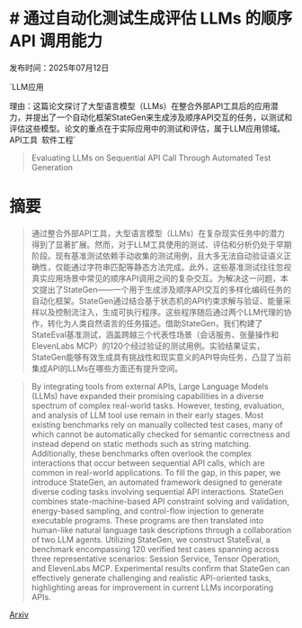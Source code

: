 # # 通过自动化测试生成评估 LLMs 的顺序 API 调用能力

发布时间：2025年07月12日

`LLM应用

理由：这篇论文探讨了大型语言模型（LLMs）在整合外部API工具后的应用潜力，并提出了一个自动化框架StateGen来生成涉及顺序API交互的任务，以测试和评估这些模型。论文的重点在于实际应用中的测试和评估，属于LLM应用领域。` `API工具` `软件工程`

> Evaluating LLMs on Sequential API Call Through Automated Test Generation

# 摘要

> 通过整合外部API工具，大型语言模型（LLMs）在复杂现实任务中的潜力得到了显著扩展。然而，对于LLM工具使用的测试、评估和分析仍处于早期阶段。现有基准测试依赖手动收集的测试用例，且大多无法自动验证语义正确性，仅能通过字符串匹配等静态方法完成。此外，这些基准测试往往忽视真实应用场景中常见的顺序API调用之间的复杂交互。为解决这一问题，本文提出了StateGen——一个用于生成涉及顺序API交互的多样化编码任务的自动化框架。StateGen通过结合基于状态机的API约束求解与验证、能量采样以及控制流注入，生成可执行程序。这些程序随后通过两个LLM代理的协作，转化为人类自然语言的任务描述。借助StateGen，我们构建了StateEval基准测试，涵盖跨越三个代表性场景（会话服务、张量操作和ElevenLabs MCP）的120个经过验证的测试用例。实验结果证实，StateGen能够有效生成具有挑战性和现实意义的API导向任务，凸显了当前集成API的LLMs在哪些方面还有提升空间。

> By integrating tools from external APIs, Large Language Models (LLMs) have expanded their promising capabilities in a diverse spectrum of complex real-world tasks. However, testing, evaluation, and analysis of LLM tool use remain in their early stages. Most existing benchmarks rely on manually collected test cases, many of which cannot be automatically checked for semantic correctness and instead depend on static methods such as string matching. Additionally, these benchmarks often overlook the complex interactions that occur between sequential API calls, which are common in real-world applications. To fill the gap, in this paper, we introduce StateGen, an automated framework designed to generate diverse coding tasks involving sequential API interactions. StateGen combines state-machine-based API constraint solving and validation, energy-based sampling, and control-flow injection to generate executable programs. These programs are then translated into human-like natural language task descriptions through a collaboration of two LLM agents. Utilizing StateGen, we construct StateEval, a benchmark encompassing 120 verified test cases spanning across three representative scenarios: Session Service, Tensor Operation, and ElevenLabs MCP. Experimental results confirm that StateGen can effectively generate challenging and realistic API-oriented tasks, highlighting areas for improvement in current LLMs incorporating APIs.

[Arxiv](https://arxiv.org/abs/2507.09481)